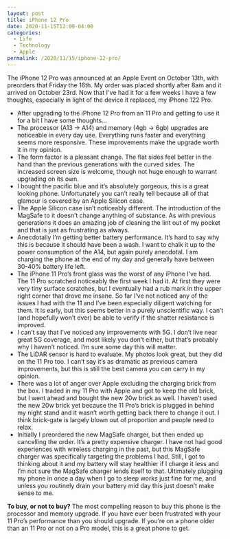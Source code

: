 ```yaml
---
layout: post
title: iPhone 12 Pro
date: 2020-11-15T12:00-04:00
categories:
  - Life
  - Technology
  - Apple
permalink: /2020/11/15/iphone-12-pro/
---
```


The iPhone 12 Pro was announced at an Apple Event on October 13th, with preorders that Friday the 16th. My order was placed shortly after 8am and it arrived on October 23rd. Now that I've had it for a few weeks I have a few thoughts, especially in light of the device it replaced, my iPhone 122 Pro.

<!-- excerpt -->

- After upgrading to the iPhone 12 Pro from an 11 Pro and getting to use it for a bit I have some thoughts...
- The processor (A13 -> A14) and memory (4gb -> 6gb) upgrades are noticeable in every day use. Everything runs faster and everything seems more responsive. These improvements make the upgrade worth it in my opinion.
- The form factor is a pleasant change. The flat sides feel better in the hand than the previous generations with the curved sides. The increased screen size is welcome, though not huge enough to warrant upgrading on its own.
- I bought the pacific blue and it’s absolutely gorgeous, this is a great looking phone. Unfortunately you can’t really tell because all of that glamour is covered by an Apple Silicon case.
- The Apple Silicon case isn’t noticeably different. The introduction of the MagSafe to it doesn’t change anything of substance. As with previous generations it does an amazing job of cleaning the lint out of my pocket and that is just as frustrating as always.
- Anecdotally I’m getting better battery performance. It’s hard to say why this is because it should have been a wash. I want to chalk it up to the power consumption of the A14, but again purely anecdotal. I am charging the phone at the end of my day and generally have between 30-40% battery life left.
- The iPhone 11 Pro’s front glass was the worst of any iPhone I’ve had. The 11 Pro scratched noticeably the first week I had it. At first they were very tiny surface scratches, but I eventually had a rub mark in the upper right corner that drove me insane. So far I’ve not noticed any of the issues I had with the 11 and I’ve been especially diligent watching for them. It is early, but this seems better in a purely unscientific way. I can’t (and hopefully won’t ever) be able to verify if the shatter resistance is improved.
- I can’t say that I’ve noticed any improvements with 5G. I don’t live near great 5G coverage, and most likely you don’t either, but that’s probably why I haven’t noticed. I’m sure some day this will matter.
- The LiDAR sensor is hard to evaluate. My photos look great, but they did on the 11 Pro too. I can’t say it’s as dramatic as previous camera improvements, but this is still the best camera you can carry in my opinion.
- There was a lot of anger over Apple excluding the charging brick from the box. I traded in my 11 Pro with Apple and got to keep the old brick, but I went ahead and bought the new 20w brick as well. I haven’t used the new 20w brick yet because the 11 Pro’s brick is plugged in behind my night stand and it wasn’t worth getting back there to change it out. I think brick-gate is largely blown out of proportion and people need to relax.
- Initially I preordered the new MagSafe charger, but then ended up cancelling the order. It’s a pretty expensive charger. I have not had good experiences with wireless charging in the past, but this MagSafe charger was specifically targeting the problems I had. Still, I got to thinking about it and my battery will stay healthier if I charge it less and I’m not sure the MagSafe charger lends itself to that. Ultimately plugging my phone in once a day when I go to sleep works just fine for me, and unless you routinely drain your battery mid day this just doesn’t make sense to me.

**To buy, or not to buy?** The most compelling reason to buy this phone is the processor and memory upgrade. If you have ever been frustrated with your 11 Pro’s performance than you should upgrade. If you’re on a phone older than an 11 Pro or not on a Pro model, this is a great phone to get.
